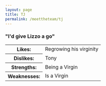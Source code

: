 ```yaml
---
layout: page
title: TJ
permalink: /meettheteam/tj
---
```

<html>
        <h3>"I'd give Lizzo a go"</h3>
        <table id="tables">
            <tr><th>Likes: </th><td>Regrowing his virginity</td></tr>
            <tr><th>Dislikes: </th><td>Tony</td></tr>
            <tr><th>Strengths: </th><td>Being a Virgin</td></tr>
            <tr><th>Weaknesses: </th><td>Is a Virgin</td></tr>
        </table>
        </html>
